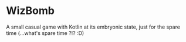 # WizBomb
A small casual game with Kotlin at its embryonic state, just for the spare time (...what's spare time ?!? :D)
